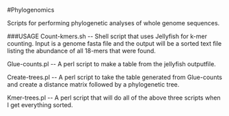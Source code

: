 #Phylogenomics 

Scripts for performing phylogenetic analyses of whole genome sequences.

###USAGE
Count-kmers.sh -- Shell script that uses Jellyfish for k-mer counting. Input is a genome fasta file and the output will be a sorted text file listing the abundance of all 18-mers that were found.

Glue-counts.pl -- A perl script to make a table from the jellyfish outputfile.

Create-trees.pl -- A perl script to take the table generated from Glue-counts and create a distance matrix followed by a phylogenetic tree.

Kmer-trees.pl -- A perl script that will do all of the above three scripts when I get everything sorted.
